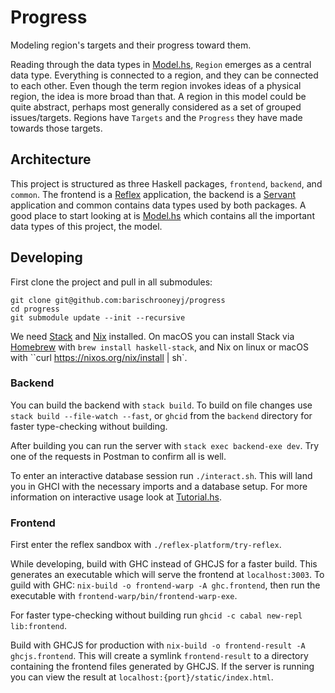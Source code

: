 # Progress

Modeling region's targets and their progress toward them.

Reading through the data types in [Model.hs](src/Model.hs), `Region` emerges as
a central data type. Everything is connected to a region, and they can be
connected to each other. Even though the term region invokes ideas of a physical
region, the idea is more broad than that. A region in this model could be quite
abstract, perhaps most generally considered as a set of grouped issues/targets.
Regions have `Targets` and the `Progress` they have made towards those targets.

## Architecture

This project is structured as three Haskell packages, `frontend`, `backend`, and
`common`. The frontend is a [Reflex](https://github.com/reflex-frp/reflex)
application, the backend is a [Servant](https://haskell-servant.github.io/)
application and common contains data types used by both packages. A good place
to start looking at is [Model.hs](common/src/Model.hs) which contains all the
important data types of this project, the model.

## Developing

First clone the project and pull in all submodules:

```
git clone git@github.com:barischrooneyj/progress
cd progress
git submodule update --init --recursive
```

We need [Stack](https://docs.haskellstack.org/en/stable/README/#how-to-install)
and [Nix](https://nixos.org/nix/) installed. On macOS you can install Stack via
[Homebrew](https://brew.sh/) with `brew install haskell-stack`, and Nix on linux
or macOS with ``curl https://nixos.org/nix/install | sh`.

### Backend

You can build the backend with `stack build`. To build on file changes use
`stack build --file-watch --fast`, or `ghcid` from the `backend` directory for
faster type-checking without building.

After building you can run the server with `stack exec backend-exe dev`. Try one
of the requests in Postman to confirm all is well.

To enter an interactive database session run `./interact.sh`. This will land you
in GHCI with the necessary imports and a database setup. For more information on
interactive usage look at [Tutorial.hs](backend/src/Tutorial.hs).

### Frontend

First enter the reflex sandbox with `./reflex-platform/try-reflex`.

While developing, build with GHC instead of GHCJS for a faster build. This
generates an executable which will serve the frontend at `localhost:3003`. To
guild with GHC: `nix-build -o frontend-warp -A ghc.frontend`, then run the
executable with `frontend-warp/bin/frontend-warp-exe`.

For faster type-checking without building run `ghcid -c cabal new-repl
lib:frontend`.

Build with GHCJS for production with `nix-build -o frontend-result -A
ghcjs.frontend`. This will create a symlink `frontend-result` to a directory
containing the frontend files generated by GHCJS. If the server is running you
can view the result at `localhost:{port}/static/index.html`.
